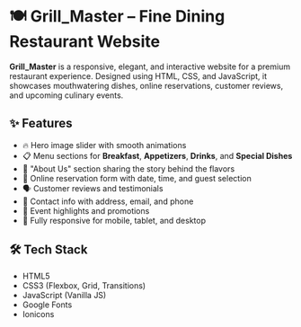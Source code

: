 # 🍽️ Grill_Master – Fine Dining Restaurant Website

**Grill_Master** is a responsive, elegant, and interactive website for a premium restaurant experience. Designed using HTML, CSS, and JavaScript, it showcases mouthwatering dishes, online reservations, customer reviews, and upcoming culinary events.

## ✨ Features

- 🔥 Hero image slider with smooth animations  
- 📋 Menu sections for **Breakfast**, **Appetizers**, **Drinks**, and **Special Dishes**  
- 📖 "About Us" section sharing the story behind the flavors  
- 📅 Online reservation form with date, time, and guest selection  
- 🗣️ Customer reviews and testimonials  
- 📍 Contact info with address, email, and phone  
- 🎉 Event highlights and promotions  
- 📱 Fully responsive for mobile, tablet, and desktop

## 🛠️ Tech Stack

- HTML5  
- CSS3 (Flexbox, Grid, Transitions)  
- JavaScript (Vanilla JS)  
- Google Fonts  
- Ionicons
